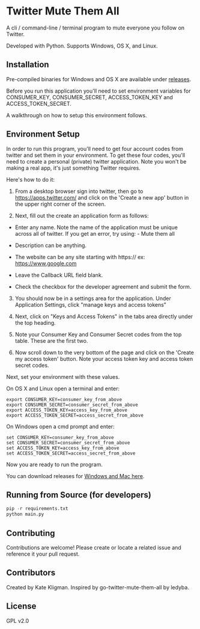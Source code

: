 Twitter Mute Them All
=====================

A cli / command-line / terminal program to mute everyone you follow on Twitter.

Developed with Python. Supports Windows, OS X, and Linux.

Installation
------------

Pre-compiled binaries for Windows and OS X are available under [releases](https://github.com/katekligman/twitter-mute-them-all/releases/latest).

Before you run this application you'll need to set environment variables for CONSUMER_KEY,
CONSUMER_SECRET, ACCESS_TOKEN_KEY and ACCESS_TOKEN_SECRET.

A walkthrough on how to setup this environment follows.

Environment Setup
-----------------

In order to run this program, you'll need to get four account codes from twitter and set
them in your environment. To get these four codes, you'll need to create a
personal (private) twitter application. Note you won't be making a real app, it's
just something Twitter requires.

Here's how to do it:

1. From a desktop browser sign into twitter, then go to https://apps.twitter.com/ and
click on the 'Create a new app' button in the upper right corner of the screen.

2. Next, fill out the create an application form as follows:

* Enter any name. Note the name of the application must be unique across all of twitter.
If you get an error, try using:  <yourtwittername> - Mute them all

* Description can be anything.

* The website can be any site starting with https:// ex: https://www.google.com

* Leave the Callback URL field blank.

* Check the checkbox for the developer agreement and submit the form.

3. You should now be in a settings area for the application.  Under
Application Settings, click "manage keys and access tokens"

4. Next, click on "Keys and Access Tokens" in the tabs area directly under the top heading.

5. Note your Consumer Key and Consumer Secret codes from the top table. These are the first two.

6. Now scroll down to the very bottom of the page and click on the
'Create my access token' button.  Note your access token key and access token secret codes.

Next, set your environment with these values.

On OS X and Linux open a terminal and enter:
```shell
export CONSUMER_KEY=consumer_key_from_above
export CONSUMER_SECRET=consumer_secret_from_above
export ACCESS_TOKEN_KEY=access_key_from_above
export ACCESS_TOKEN_SECRET=access_secret_from_above
```

On Windows open a cmd prompt and enter:
```shell
set CONSUMER_KEY=consumer_key_from_above
set CONSUMER_SECRET=consumer_secret_from_above
set ACCESS_TOKEN_KEY=access_key_from_above
set ACCESS_TOKEN_SECRET=access_secret_from_above
```
Now you are ready to run the program.

You can download releases for [Windows and Mac here](https://github.com/katekligman/twitter-mute-them-all/releases/latest).

Running from Source (for developers)
------------------------------------
```python
pip -r requirements.txt
python main.py
```

Contributing
------------

Contributions are welcome! Please create or locate a related issue and reference it your pull request.

Contributors
------------

Created by Kate Kligman. Inspired by go-twitter-mute-them-all by ledyba.

License
-------

GPL v2.0

